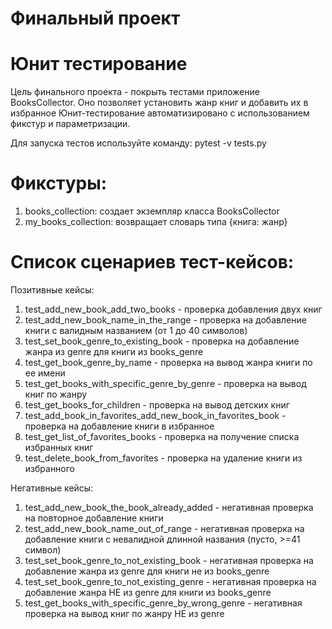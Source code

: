 # Финальный проект 
# Юнит тестирование
Цель финального проекта - покрыть тестами приложение BooksCollector. Оно позволяет установить жанр книг и добавить их в избранное 
Юнит-тестирование автоматизировано с использованием фикстур и параметризации.

Для запуска тестов используйте команду: pytest -v tests.py

# Фикстуры:

1. books_collection: создает экземпляр класса BooksCollector
2. my_books_collection: возвращает словарь типа {книга: жанр}

# Список сценариев тест-кейсов:

Позитивные кейсы:

1. test_add_new_book_add_two_books - проверка добавления двух книг
2. test_add_new_book_name_in_the_range - проверка на добавление книги с валидным названием (от 1 до 40 символов)
3. test_set_book_genre_to_existing_book - проверка на добавление жанра из genre для книги из books_genre
4. test_get_book_genre_by_name - проверка на вывод жанра книги по ее имени
5. test_get_books_with_specific_genre_by_genre - проверка на вывод книг по жанру
6. test_get_books_for_children - проверка на вывод детских книг
7. test_add_book_in_favorites_add_new_book_in_favorites_book - проверка на добавление книги в избранное
8. test_get_list_of_favorites_books - проверка на получение списка избранных книг
9. test_delete_book_from_favorites - проверка на удаление книги из избранного


Негативные кейсы:

1. test_add_new_book_the_book_already_added - негативная проверка на повторное добавление книги
2. test_add_new_book_name_out_of_range - негативная проверка на добавление книги с невалидной длинной названия (пусто, >=41 символ)
3. test_set_book_genre_to_not_existing_book - негативная проверка на добавление жанра из genre для книги не из books_genre
4. test_set_book_genre_to_not_existing_genre - негативная проверка на добавление жанра НЕ из genre для книги из books_genre
5. test_get_books_with_specific_genre_by_wrong_genre - негативная проверка на вывод книг по жанру НЕ из genre

